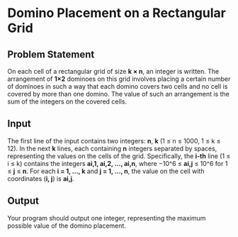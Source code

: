 # **Domino Placement on a Rectangular Grid**

## **Problem Statement**
On each cell of a rectangular grid of size **k × n**, an integer is written. The arrangement of **1×2** dominoes on this grid involves placing a certain number of dominoes in such a way that each domino covers two cells and no cell is covered by more than one domino. The value of such an arrangement is the sum of the integers on the covered cells.

## **Input**
The first line of the input contains two integers: **n**, **k** (1 ≤ n ≤ 1000, 1 ≤ k ≤ 12). In the next **k** lines, each containing **n** integers separated by spaces, representing the values on the cells of the grid. Specifically, the **i-th** line (1 ≤ i ≤ k) contains the integers **ai,1, ai,2, ..., ai,n**, where −10^6 ≤ **ai,j** ≤ 10^6 for 1 ≤ **j** ≤ **n**. For each **i = 1, ..., k** and **j = 1, ..., n**, the value on the cell with coordinates (**i, j**) is **ai,j**.

## **Output**
Your program should output one integer, representing the maximum possible value of the domino placement.
